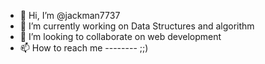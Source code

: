 - 👋 Hi, I’m @jackman7737
- 👀 I’m currently working on Data Structures and algorithm
- 💞️ I’m looking to collaborate on web development
- 📫 How to reach me -------- ;;)

<!---
jackman7737/jackman7737 is a ✨ special ✨ repository because its `README.md` (this file) appears on your GitHub profile.
You can click the Preview link to take a look at your changes.
--->
